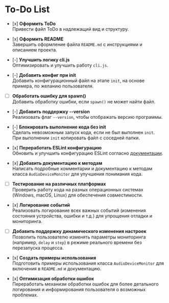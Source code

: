 # To-Do List

- [х] **Оформить ToDo**  
  Привести файл ToDo в надлежащий вид и структуру.

- [х] **Оформить README**  
  Завершить оформление файла `README.md` с инструкциями и описанием проекта.

- [-] **Улучшить логику cli.js**  
  Оптимизировать и улучшить работу `cli.js`.

- [-] **Добавить конфиг при init**  
  Добавить конфигурационный файл на этапе `init`, на основе примера, по желанию пользователя.

- [ ] **Обработать ошибку для spawn()**  
       Добавить обработку ошибки, если `spawn()` не может найти файл.

- [-] **Добавить поддержку --version**  
  Реализовать флаг `--version`, чтобы отображать версию программы.

- [-] **Блокировать выполнение кода без init**  
  Сделать невозможным запуск кода, если не был выполнен `init`.  
  При выполнении `init` копировать файл с соседней папки.

- [х] **Переработать ESLint конфигурацию**  
  Обновить и улучшить конфигурацию ESLint согласно [документации](https://eslint.org/docs/latest/use/getting-started).

- [х] **Добавить документацию к методам**  
  Написать подробные комментарии и документацию к методам класса `AudioDeviceMonitor` для улучшения понимания кода.

- [ ] **Тестирование на различных платформах**  
       Проверить работу кода на разных операционных системах (Windows, macOS, Linux) для обеспечения совместимости.

- [х] **Логирование событий**  
  Реализовать логирование всех важных событий (изменения состояния устройства, ошибки и т.д.) для упрощения отладки и мониторинга.

- [ ] **Добавить поддержку динамического изменения настроек**  
       Позволить пользователю изменять параметры мониторинга (например, `delay` и `step`) в режиме реального времени без перезапуска процесса.

- [х] **Создать примеры использования**  
  Подготовить примеры использования класса `AudioDeviceMonitor` для включения в `README.md` и документацию.

- [х] **Оптимизация обработки ошибок**  
  Переработать механизм обработки ошибок для более детального логирования и информирования пользователя о возможных проблемах.
